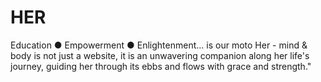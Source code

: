 # HER
Education  ●  Empowerment  ●  Enlightenment... is our moto Her - mind &amp; body is not just a website, it is an unwavering companion along her life's journey, guiding her through its ebbs and flows with grace and strength."
